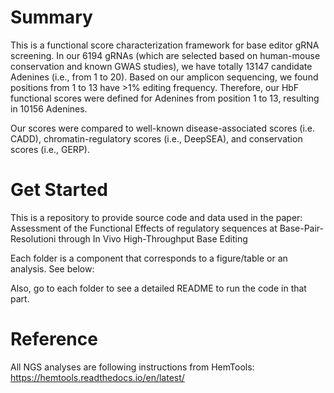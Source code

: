 # Summary

This is a functional score characterization framework for base editor gRNA screening. In our 6194 gRNAs (which are selected based on human-mouse conservation and known GWAS studies), we have totally 13147 candidate Adenines (i.e., from 1 to 20). Based on our amplicon sequencing, we found positions from 1 to 13 have >1% editing frequency. Therefore, our HbF functional scores were defined for Adenines from position 1 to 13, resulting in 10156 Adenines.

Our scores were compared to well-known disease-associated scores (i.e. CADD), chromatin-regulatory scores (i.e., DeepSEA), and conservation scores (i.e., GERP).


# Get Started

This is a repository to provide source code and data used in the paper:  Assessment of the Functional Effects of regulatory sequences at Base-Pair-Resolutioni through In Vivo High-Throughput Base Editing  

Each folder is a component that corresponds to a figure/table or an analysis. See below:


Also, go to each folder to see a detailed README to run the code in that part.



# Reference

All NGS analyses are following instructions from HemTools: https://hemtools.readthedocs.io/en/latest/


